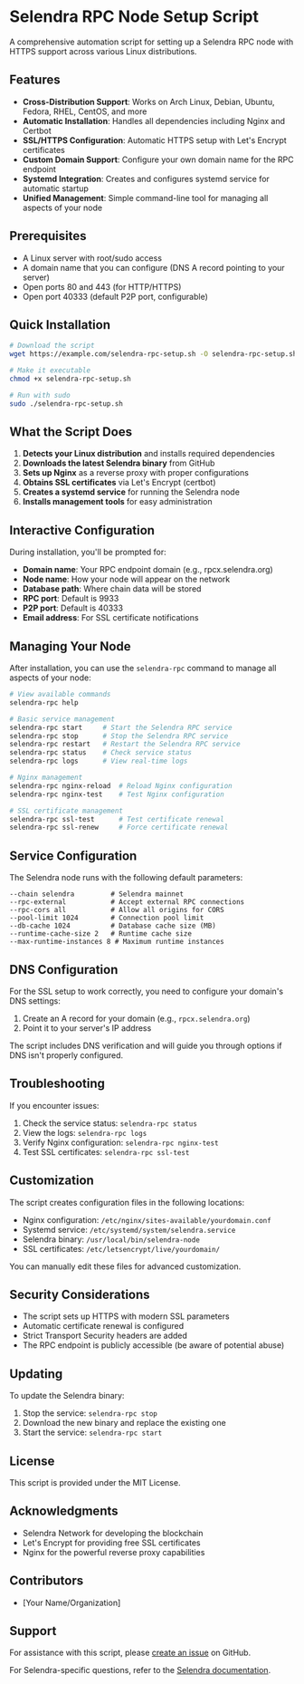 # Selendra RPC Node Setup Script

A comprehensive automation script for setting up a Selendra RPC node with HTTPS support across various Linux distributions.

## Features

- **Cross-Distribution Support**: Works on Arch Linux, Debian, Ubuntu, Fedora, RHEL, CentOS, and more
- **Automatic Installation**: Handles all dependencies including Nginx and Certbot
- **SSL/HTTPS Configuration**: Automatic HTTPS setup with Let's Encrypt certificates
- **Custom Domain Support**: Configure your own domain name for the RPC endpoint
- **Systemd Integration**: Creates and configures systemd service for automatic startup
- **Unified Management**: Simple command-line tool for managing all aspects of your node

## Prerequisites

- A Linux server with root/sudo access
- A domain name that you can configure (DNS A record pointing to your server)
- Open ports 80 and 443 (for HTTP/HTTPS)
- Open port 40333 (default P2P port, configurable)

## Quick Installation

```bash
# Download the script
wget https://example.com/selendra-rpc-setup.sh -O selendra-rpc-setup.sh

# Make it executable
chmod +x selendra-rpc-setup.sh

# Run with sudo
sudo ./selendra-rpc-setup.sh
```

## What the Script Does

1. **Detects your Linux distribution** and installs required dependencies
2. **Downloads the latest Selendra binary** from GitHub
3. **Sets up Nginx** as a reverse proxy with proper configurations
4. **Obtains SSL certificates** via Let's Encrypt (certbot)
5. **Creates a systemd service** for running the Selendra node
6. **Installs management tools** for easy administration

## Interactive Configuration

During installation, you'll be prompted for:

- **Domain name**: Your RPC endpoint domain (e.g., rpcx.selendra.org)
- **Node name**: How your node will appear on the network
- **Database path**: Where chain data will be stored
- **RPC port**: Default is 9933
- **P2P port**: Default is 40333
- **Email address**: For SSL certificate notifications

## Managing Your Node

After installation, you can use the `selendra-rpc` command to manage all aspects of your node:

```bash
# View available commands
selendra-rpc help

# Basic service management
selendra-rpc start     # Start the Selendra RPC service
selendra-rpc stop      # Stop the Selendra RPC service
selendra-rpc restart   # Restart the Selendra RPC service
selendra-rpc status    # Check service status
selendra-rpc logs      # View real-time logs

# Nginx management
selendra-rpc nginx-reload  # Reload Nginx configuration
selendra-rpc nginx-test    # Test Nginx configuration

# SSL certificate management
selendra-rpc ssl-test      # Test certificate renewal
selendra-rpc ssl-renew     # Force certificate renewal
```

## Service Configuration

The Selendra node runs with the following default parameters:

```
--chain selendra         # Selendra mainnet
--rpc-external           # Accept external RPC connections
--rpc-cors all           # Allow all origins for CORS
--pool-limit 1024        # Connection pool limit
--db-cache 1024          # Database cache size (MB)
--runtime-cache-size 2   # Runtime cache size
--max-runtime-instances 8 # Maximum runtime instances
```

## DNS Configuration

For the SSL setup to work correctly, you need to configure your domain's DNS settings:

1. Create an A record for your domain (e.g., `rpcx.selendra.org`)
2. Point it to your server's IP address

The script includes DNS verification and will guide you through options if DNS isn't properly configured.

## Troubleshooting

If you encounter issues:

1. Check the service status: `selendra-rpc status`
2. View the logs: `selendra-rpc logs`
3. Verify Nginx configuration: `selendra-rpc nginx-test`
4. Test SSL certificates: `selendra-rpc ssl-test`

## Customization

The script creates configuration files in the following locations:

- Nginx configuration: `/etc/nginx/sites-available/yourdomain.conf`
- Systemd service: `/etc/systemd/system/selendra.service`
- Selendra binary: `/usr/local/bin/selendra-node`
- SSL certificates: `/etc/letsencrypt/live/yourdomain/`

You can manually edit these files for advanced customization.

## Security Considerations

- The script sets up HTTPS with modern SSL parameters
- Automatic certificate renewal is configured
- Strict Transport Security headers are added
- The RPC endpoint is publicly accessible (be aware of potential abuse)

## Updating

To update the Selendra binary:

1. Stop the service: `selendra-rpc stop`
2. Download the new binary and replace the existing one
3. Start the service: `selendra-rpc start`

## License

This script is provided under the MIT License.

## Acknowledgments

- Selendra Network for developing the blockchain
- Let's Encrypt for providing free SSL certificates
- Nginx for the powerful reverse proxy capabilities

## Contributors

- [Your Name/Organization]

## Support

For assistance with this script, please [create an issue](https://github.com/yourusername/selendra-rpc-setup/issues) on GitHub.

For Selendra-specific questions, refer to the [Selendra documentation](https://docs.selendra.org).